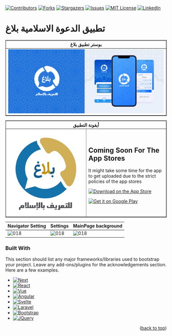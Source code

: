 [![Contributors][contributors-shield]][contributors-url]
[![Forks][forks-shield]][forks-url]
[![Stargazers][stars-shield]][stars-url]
[![Issues][issues-shield]][issues-url]
[![MIT License][license-shield]][license-url]
[![LinkedIn][linkedin-shield]][linkedin-url]

# **تطبيق الدعوة الاسلامية بلاغ**

<table border="1" align="center">
  <thead>
    <tr>
      <th>بوستر تطبيق بلاغ</th>
    </tr>
  </thead>
  <tbody>
    <tr>
      <td align="center">
         <img src="poster.png">
      </td>
    </tr>
  </tbody>
</table>


<table border="1" width="100%" align="center">
  <thead>
    <tr>
      <th colspan="2">أيقونة التطبيق</th>
    </tr>
  </thead>
  <tbody>
    <tr>
      <td align="center" width="50%">
        <img width="320" alt="wonderous-banner-320w" src="logo.png">
      </td>
      <td align="left" width="50%">
        <h2>Coming Soon For The App Stores</h2>
        <p>It might take some time for the app to get uploaded due to the strict policies of the app stores</p>
        <p>
          <a href="#">
            <img width="150" alt="Download on the App Store" src="https://linkmaker.itunes.apple.com/en-us/badge-lrg.svg?releaseDate=2022-03-15&kind=iossoftware&bubble=ios_apps">
          </a>
        </p>
        <p>
          <a href="#">
            <img width="150" alt="Get it on Google Play" src="https://play.google.com/intl/en_us/badges/static/images/badges/en_badge_web_generic.png">
          </a>
        </p>
      </td>
    </tr>
  </tbody>
</table>


Navigator Setting | Settings | MainPage background
---|---|---
<img width="200" alt="018" src="https://user-images.githubusercontent.com/30992818/65006487-c5690900-d935-11e9-9459-d10928aa8440.png"> | <img width="200" alt="018" src="https://user-images.githubusercontent.com/30992818/65006488-c6019f80-d935-11e9-8751-745a22443b73.png"> | <img width="200" alt="018" src="https://user-images.githubusercontent.com/30992818/65006496-c7cb6300-d935-11e9-839b-0f84c8c1b20b.png">


### Built With

This section should list any major frameworks/libraries used to bootstrap your project. Leave any add-ons/plugins for the acknowledgements section. Here are a few examples.

* [![Next][Next.js]][Next-url]
* [![React][React.js]][React-url]
* [![Vue][Vue.js]][Vue-url]
* [![Angular][Angular.io]][Angular-url]
* [![Svelte][Svelte.dev]][Svelte-url]
* [![Laravel][Laravel.com]][Laravel-url]
* [![Bootstrap][Bootstrap.com]][Bootstrap-url]
* [![JQuery][JQuery.com]][JQuery-url]

<p align="right">(<a href="#readme-top">back to top</a>)</p>




<!-- MARKDOWN LINKS & IMAGES -->
<!-- https://www.markdownguide.org/basic-syntax/#reference-style-links -->
[contributors-shield]: https://img.shields.io/github/contributors/Kind-Unes/Balagh-Islamic-Dawaa-App.svg?style=for-the-badge
[contributors-url]: https://github.com/Kind-Unes/Balagh-Islamic-Dawaa-App/graphs/contributors
[forks-shield]: https://img.shields.io/github/forks/Kind-Unes/Balagh-Islamic-Dawaa-App.svg?style=for-the-badge
[forks-url]: https://github.com/Kind-Unes/Balagh-Islamic-Dawaa-App/network/members
[stars-shield]: https://img.shields.io/github/stars/Kind-Unes/Balagh-Islamic-Dawaa-App.svg?style=for-the-badge
[stars-url]: https://github.com/Kind-Unes/Balagh-Islamic-Dawaa-App/stargazers
[issues-shield]: https://img.shields.io/github/issues/Kind-Unes/Balagh-Islamic-Dawaa-App.svg?style=for-the-badge
[issues-url]: https://github.com/Kind-Unes/Balagh-Islamic-Dawaa-App/issues
[license-shield]: https://img.shields.io/github/license/Kind-Unes/Balagh-Islamic-Dawaa-App.svg?style=for-the-badge
[license-url]: https://github.com/Kind-Unes/Balagh-Islamic-Dawaa-App/blob/master/LICENSE.txt
[linkedin-shield]: https://img.shields.io/badge/-LinkedIn-black.svg?style=for-the-badge&logo=linkedin&colorB=555
[linkedin-url]: https://linkedin.com/in/younes-hellalet
[product-screenshot]: images/screenshot.png
[Next.js]: https://img.shields.io/badge/next.js-000000?style=for-the-badge&logo=nextdotjs&logoColor=white
[Next-url]: https://nextjs.org/
[React.js]: https://img.shields.io/badge/React-20232A?style=for-the-badge&logo=react&logoColor=61DAFB
[React-url]: https://reactjs.org/
[Vue.js]: https://img.shields.io/badge/Vue.js-35495E?style=for-the-badge&logo=vuedotjs&logoColor=4FC08D
[Vue-url]: https://vuejs.org/
[Angular.io]: https://img.shields.io/badge/Angular-DD0031?style=for-the-badge&logo=angular&logoColor=white
[Angular-url]: https://angular.io/
[Svelte.dev]: https://img.shields.io/badge/Svelte-4A4A55?style=for-the-badge&logo=svelte&logoColor=FF3E00
[Svelte-url]: https://svelte.dev/
[Laravel.com]: https://img.shields.io/badge/Laravel-FF2D20?style=for-the-badge&logo=laravel&logoColor=white
[Laravel-url]: https://laravel.com
[Bootstrap.com]: https://img.shields.io/badge/Bootstrap-563D7C?style=for-the-badge&logo=bootstrap&logoColor=white
[Bootstrap-url]: https://getbootstrap.com
[JQuery.com]: https://img.shields.io/badge/jQuery-0769AD?style=for-the-badge&logo=jquery&logoColor=white
[JQuery-url]: https://jquery.com 
